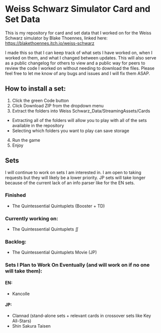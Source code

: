 # Weiss Schwarz Simulator Card and Set Data

This is my repository for card and set data that I worked on for the Weiss Schwarz simulator by Blake Thoennes, linked here: https://blakethoennes.itch.io/weiss-schwarz

I made this so that I can keep track of what sets I have worked on, when I worked on them, and what I changed between updates. This will also serve as a public changelog for others to view and a public way for peers to review the code I worked on without needing to download the files. Please feel free to let me know of any bugs and issues and I will fix them ASAP.

## How to install a set:
1. Click the green Code button
2. Click Download ZIP from the dropdown menu
3. Extract the folders into Weiss Schwarz_Data/StreamingAssets/Cards
  - Extracting all of the folders will allow you to play with all of the sets available in the repository
  - Selecting which folders you want to play can save storage
4. Run the game
5. Enjoy

## Sets
I will continue to work on sets I am interested in. I am open to taking requests but they will likely be a lower priority. JP sets will take longer because of the current lack of an info parser like for the EN sets.

### Finished
* The Quintessential Quintuplets (Booster + TD)

### Currently working on:
* The Quintessential Quintuplets ∬

### Backlog:
* The Quintessential Quintuplets Movie (JP)

### Sets I Plan to Work On Eventually (and will work on if no one will take them):
#### EN:
* Kancolle

#### JP:
* Clannad (stand-alone sets + relevant cards in crossover sets like Key All-Stars)
* Shin Sakura Taisen
